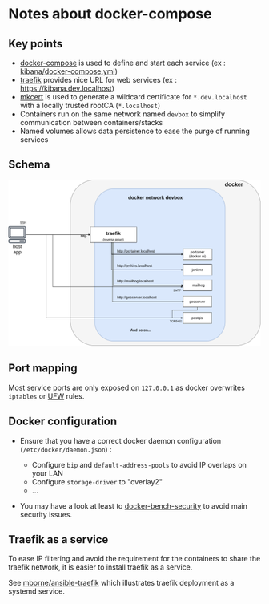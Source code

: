 # Notes about docker-compose

## Key points

* [docker-compose](https://docs.docker.com/compose/) is used to define and start each service (ex : [kibana/docker-compose.yml](kibana/docker-compose.yml))
* [traefik](https://hub.docker.com/_/traefik) provides nice URL for web services (ex : https://kibana.dev.localhost)
* [mkcert](https://github.com/FiloSottile/mkcert#mkcert) is used to generate a wildcard certificate for `*.dev.localhost` with a locally trusted rootCA (`*.localhost`)
* Containers run on the same network named `devbox` to simplify communication between containers/stacks
* Named volumes allows data persistence to ease the purge of running services

## Schema

<div style="text-align:center">
<img src="docker-compose-arch.png" title="Architecture schema"/>
</div>

## Port mapping

Most service ports are only exposed on `127.0.0.1` as docker overwrites `iptables` or [UFW](https://help.ubuntu.com/community/UFW) rules.

## Docker configuration

* Ensure that you have a correct docker daemon configuration (`/etc/docker/daemon.json`) :

  * Configure `bip` and `default-address-pools` to avoid IP overlaps on your LAN
  * Configure `storage-driver` to "overlay2"
  * ...

* You may have a look at least to [docker-bench-security](https://github.com/docker/docker-bench-security) to avoid main security issues.

## Traefik as a service

To ease IP filtering and avoid the requirement for the containers to share the traefik network, it is easier to install traefik as a service.

See [mborne/ansible-traefik](https://github.com/mborne/ansible-traefik#ansible-traefik) which illustrates traefik deployment as a systemd service.
